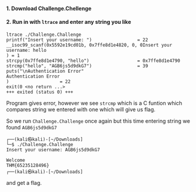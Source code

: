#### 1. Download Challenge.Chellenge

#### 2. Run in with `ltrace` and enter any string you like

```
ltrace ./Challenge.Challenge 
printf("Insert your username: ")                 = 22
__isoc99_scanf(0x5592e19cd01b, 0x7ffe8d1e4820, 0, 0Insert your username: hello
) = 1
strcpy(0x7ffe8d1e4790, "hello")                  = 0x7ffe8d1e4790
strcmp("hello", "AGB6js5d9dkG7")                 = 39
puts("\nAuthentication Error"
Authentication Error
)                   = 22
exit(0 <no return ...>
+++ exited (status 0) +++
```

Program gives error, however we see `strcmp` which is a C funtion which compares string we entered with one which will give us flag.

So we run `Challenge.Challenge` once again but this time entering string we found `AGB6js5d9dkG7`

```                                                                        
┌──(kali㉿kali)-[~/Downloads]
└─$ ./Challenge.Challenge 
Insert your username: AGB6js5d9dkG7

Welcome
THM{65235128496}                                                                                
┌──(kali㉿kali)-[~/Downloads]
```

and get a flag.